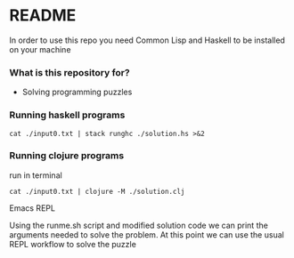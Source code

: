 # README #

In order to use this repo you need Common Lisp and Haskell to be installed on your machine

### What is this repository for? ###

* Solving programming puzzles


### Running haskell programs  ###

    cat ./input0.txt | stack runghc ./solution.hs >&2

### Running clojure programs  ###

run in terminal

    cat ./input0.txt | clojure -M ./solution.clj


Emacs REPL

Using the runme.sh script and modified solution code we can print the arguments
needed to solve the problem. At this point we can use the usual REPL workflow to
solve the puzzle
